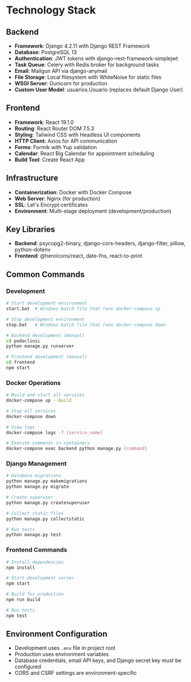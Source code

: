 # Technology Stack

## Backend
- **Framework**: Django 4.2.11 with Django REST Framework
- **Database**: PostgreSQL 13
- **Authentication**: JWT tokens with django-rest-framework-simplejwt
- **Task Queue**: Celery with Redis broker for background tasks
- **Email**: Mailgun API via django-anymail
- **File Storage**: Local filesystem with WhiteNoise for static files
- **WSGI Server**: Gunicorn for production
- **Custom User Model**: usuarios.Usuario (replaces default Django User)

## Frontend
- **Framework**: React 19.1.0
- **Routing**: React Router DOM 7.5.3
- **Styling**: Tailwind CSS with Headless UI components
- **HTTP Client**: Axios for API communication
- **Forms**: Formik with Yup validation
- **Calendar**: React Big Calendar for appointment scheduling
- **Build Tool**: Create React App

## Infrastructure
- **Containerization**: Docker with Docker Compose
- **Web Server**: Nginx (for production)
- **SSL**: Let's Encrypt certificates
- **Environment**: Multi-stage deployment (development/production)

## Key Libraries
- **Backend**: psycopg2-binary, django-cors-headers, django-filter, pillow, python-dotenv
- **Frontend**: @heroicons/react, date-fns, react-to-print

## Common Commands

### Development
```bash
# Start development environment
start.bat  # Windows batch file that runs docker-compose up

# Stop development environment  
stop.bat   # Windows batch file that runs docker-compose down

# Backend development (manual)
cd podoclinic
python manage.py runserver

# Frontend development (manual)
cd frontend
npm start
```

### Docker Operations
```bash
# Build and start all services
docker-compose up --build

# Stop all services
docker-compose down

# View logs
docker-compose logs -f [service_name]

# Execute commands in containers
docker-compose exec backend python manage.py [command]
```

### Django Management
```bash
# Database migrations
python manage.py makemigrations
python manage.py migrate

# Create superuser
python manage.py createsuperuser

# Collect static files
python manage.py collectstatic

# Run tests
python manage.py test
```

### Frontend Commands
```bash
# Install dependencies
npm install

# Start development server
npm start

# Build for production
npm run build

# Run tests
npm test
```

## Environment Configuration
- Development uses `.env` file in project root
- Production uses environment variables
- Database credentials, email API keys, and Django secret key must be configured
- CORS and CSRF settings are environment-specific